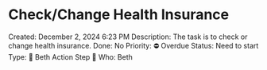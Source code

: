 # Check/Change Health Insurance

Created: December 2, 2024 6:23 PM
Description: The task is to check or change health insurance.
Done: No
Priority: ⛔️ Overdue
Status: Need to start
Type: 🔶 Beth Action Step 🔶
Who: Beth